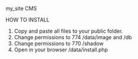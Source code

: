 my_site CMS

HOW TO INSTALL

1. Copy and paste all files to your public folder.
2. Change permissions to 774 /data/image and /db
3. Change permissions to 770 /shadow
4. Open in your browser /data/install.php